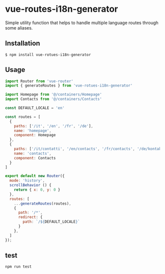 # vue-routes-i18n-generator
Simple utility function that helps to handle multiple language routes through some aliases.

## Installation
`$ npm install vue-rotues-i18n-generator`

## Usage
```js
import Router from 'vue-router'
import { generateRoutes } from 'vue-rotues-i18n-generator'

import Homepage from '@/containers/Homepage'
import Contacts from '@/containers/Contacts'

const DEFAULT_LOCALE = 'en'

const routes = [
  {
    paths: ['/it', '/en', '/fr', '/de'],
    name: 'homepage',
    component: Homepage
  },
  {
    paths: ['/it/contatti', '/en/contacts', '/fr/contacts', '/de/kontakte'],
    name: 'contacts',
    component: Contacts
  }
]

export default new Router({
  mode: 'history',
  scrollBehavior () {
    return { x: 0, y: 0 }
  },
  routes: [
    ...generateRoutes(routes),
    {
      path: '/*',
      redirect: {
        path: `/${DEFAULT_LOCALE}`
      }
    },
  ]
});
```

## test
`npm run test`

